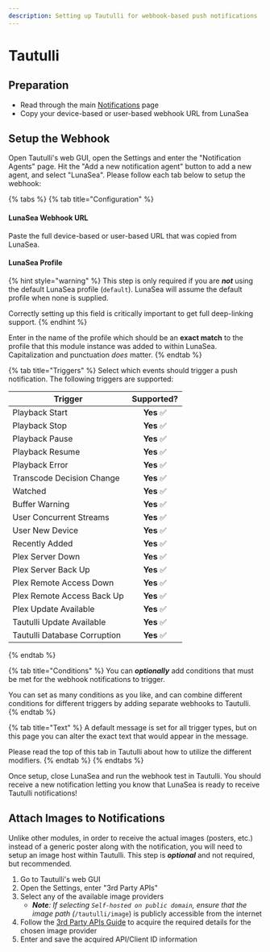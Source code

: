 ```yaml
---
description: Setting up Tautulli for webhook-based push notifications
---
```


# Tautulli

## Preparation

* Read through the main [Notifications](./) page
* Copy your device-based or user-based webhook URL from LunaSea

## Setup the Webhook

Open Tautulli's web GUI, open the Settings and enter the "Notification Agents" page. Hit the "Add a new notification agent" button to add a new agent, and select "LunaSea". Please follow each tab below to setup the webhook:

{% tabs %}
{% tab title="Configuration" %}
#### **LunaSea Webhook URL**

Paste the full device-based or user-based URL that was copied from LunaSea.

#### LunaSea Profile

{% hint style="warning" %}
This step is only required if you are _**not**_ using the default LunaSea profile (`default`). LunaSea will assume the default profile when none is supplied.

Correctly setting up this field is critically important to get full deep-linking support.
{% endhint %}

Enter in the name of the profile which should be an **exact match** to the profile that this module instance was added to within LunaSea. Capitalization and punctuation _does_ matter.
{% endtab %}

{% tab title="Triggers" %}
Select which events should trigger a push notification. The following triggers are supported:

| Trigger                      | Supported? |
| ---------------------------- | :--------: |
| Playback Start               |  **Yes** ✅ |
| Playback Stop                |  **Yes** ✅ |
| Playback Pause               |  **Yes** ✅ |
| Playback Resume              |  **Yes** ✅ |
| Playback Error               |  **Yes** ✅ |
| Transcode Decision Change    |  **Yes** ✅ |
| Watched                      |  **Yes** ✅ |
| Buffer Warning               |  **Yes** ✅ |
| User Concurrent Streams      |  **Yes** ✅ |
| User New Device              |  **Yes** ✅ |
| Recently Added               |  **Yes** ✅ |
| Plex Server Down             |  **Yes** ✅ |
| Plex Server Back Up          |  **Yes** ✅ |
| Plex Remote Access Down      |  **Yes** ✅ |
| Plex Remote Access Back Up   |  **Yes** ✅ |
| Plex Update Available        |  **Yes** ✅ |
| Tautulli Update Available    |  **Yes** ✅ |
| Tautulli Database Corruption |  **Yes** ✅ |
{% endtab %}

{% tab title="Conditions" %}
You can _**optionally**_ add conditions that must be met for the webhook notifications to trigger.

You can set as many conditions as you like, and can combine different conditions for different triggers by adding separate webhooks to Tautulli.
{% endtab %}

{% tab title="Text" %}
A default message is set for all trigger types, but on this page you can alter the exact text that would appear in the message.

Please read the top of this tab in Tautulli about how to utilize the different modifiers.
{% endtab %}
{% endtabs %}

Once setup, close LunaSea and run the webhook test in Tautulli. You should receive a new notification letting you know that LunaSea is ready to receive Tautulli notifications!

## Attach Images to Notifications

Unlike other modules, in order to receive the actual images (posters, etc.) instead of a generic poster along with the notification, you will need to setup an image host within Tautulli. This step is _**optional**_ and not required, but recommended.

1. Go to Tautulli's web GUI
2. Open the Settings, enter "3rd Party APIs"
3. Select any of the available image providers
   * _**Note**: If selecting `Self-hosted on public domain`, ensure that the image path (_`/tautulli/image`) is publicly accessible from the internet
4. Follow the [3rd Party APIs Guide](https://github.com/Tautulli/Tautulli/wiki/3rd-Party-APIs-Guide) to acquire the required details for the chosen image provider
5. Enter and save the acquired API/Client ID information
